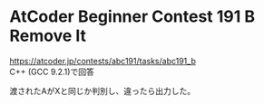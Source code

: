 # AtCoder Beginner Contest 191 B Remove It  
https://atcoder.jp/contests/abc191/tasks/abc191_b  
C++ (GCC 9.2.1)で回答  

渡されたAがXと同じか判別し、違ったら出力した。
